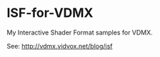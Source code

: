 ISF-for-VDMX
============

My Interactive Shader Format samples for VDMX.

See:
http://vdmx.vidvox.net/blog/isf
